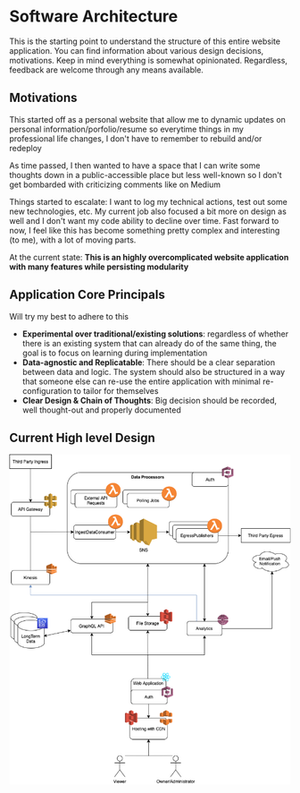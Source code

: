 # Software Architecture

This is the starting point to understand the structure of this entire website application. You can find information about various design decisions, motivations. Keep in mind everything is somewhat opinionated. Regardless, feedback are welcome through any means available.

## Motivations

This started off as a personal website that allow me to dynamic updates on personal information/porfolio/resume so everytime things in my professional life changes, I don't have to remember to rebuild and/or redeploy

As time passed, I then wanted to have a space that I can write some thoughts down in a public-accessible place but less well-known so I don't get bombarded with criticizing comments like on Medium

Things started to escalate: I want to log my technical actions, test out some new technologies, etc. My current job also focused a bit more on design as well and I don't want my code ability to decline over time. Fast forward to now, I feel like this has become something pretty complex and interesting (to me), with a lot of moving parts.

At the current state: **This is an highly overcomplicated website application with many features while persisting modularity**

## Application Core Principals

Will try my best to adhere to this

- **Experimental over traditional/existing solutions**: regardless of whether there is an existing system that can already do of the same thing, the goal is to focus on learning during implementation 
- **Data-agnostic and Replicatable**: There should be a clear separation between data and logic. The system should also be structured in a way that someone else can re-use the entire application with minimal re-configuration to tailor for themselves
- **Clear Design & Chain of Thoughts**: Big decision should be recorded, well thought-out and properly documented
## Current High level Design

![PersonalWebsiteArchitecture](/docs/architecture/DD_PersonalWebsiteArchitecture.png)